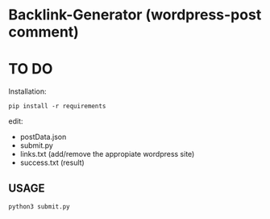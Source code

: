 # Backlink-Generator (wordpress-post comment)

# TO DO

Installation:
~~~
pip install -r requirements
~~~

edit:
* postData.json
* submit.py
* links.txt (add/remove the appropiate wordpress site)
* success.txt (result) 

## USAGE
~~~
python3 submit.py
~~~
